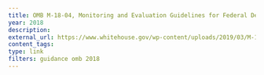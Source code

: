 ```yaml
---
title: OMB M-18-04, Monitoring and Evaluation Guidelines for Federal Departments and Agencies that Administer United States Foreign Assistance
year: 2018
description: 
external_url: https://www.whitehouse.gov/wp-content/uploads/2019/03/M-19-13.pdf
content_tags: 
type: link
filters: guidance omb 2018
---
```

